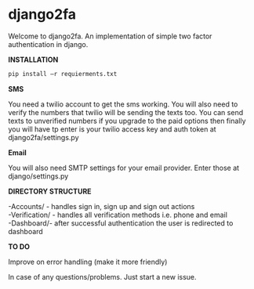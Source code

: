 # django2fa
Welcome to django2fa. An implementation of simple two factor authentication in django.

**INSTALLATION**

```python
pip install –r requierments.txt
```

**SMS**

You need a twilio account to get the sms working. You will also need to verify the numbers that twilio will be sending the texts too. You can send texts to unverified numbers if you upgrade to the paid options then finally you will have tp enter is your twilio access key and auth token at django2fa/settings.py

**Email**

You will also need SMTP settings for your email provider. Enter those at django/settings.py

**DIRECTORY STRUCTURE**

-Accounts/ - handles sign in, sign up and sign out actions<br>
-Verification/ - handles all verification methods i.e. phone and email<br>
-Dashboard/- after successful authentication the user is redirected to dashboard<br>

**TO DO**

Improve on error handling (make it more friendly)

In case of any questions/problems.  Just start a new issue.
